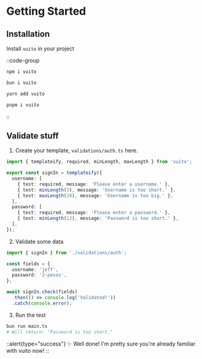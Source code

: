 # Getting Started

## Installation

Install `vuito` in your project

::code-group

  ```bash [NPM]
  npm i vuito
  ```

  ```bash [Bun]
  bun i vuito
  ```

  ```bash [Yarn]
  yarn add vuito
  ```

  ```bash [PNPM]
  pnpm i vuito
  ```

::

## Validate stuff

1. Create your template, `validations/auth.ts` here.

  ```typescript [validations/auth.ts]
  import { templateify, required, minLength, maxLength } from 'vuito';

  export const signIn = templateify({
    username: [
      { test: required, message: 'Please enter a username.' },
      { test: minLength(3), message: 'Username is too short.' },
      { test: maxLength(20), message: 'Username is too big.' },
    ],
    password: [
      { test: required, message: 'Please enter a password.' },
      { test: minLength(12), message: 'Password is too short.' },
    ],
  });
  ```

2. Validate some data
  ```typescript [main.ts]
  import { signIn } from './validations/auth';

  const fields = {
    username: 'jeff',
    password: '2-pesos',
  };

  await signIn.check(fields)
    .then(() => console.log('Validated!'))
    .catch(console.error);
  ```

3. Run the test
  ```bash
  bun run main.ts
  # Will return: "Password is too short."
  ```

::alert{type="success"}
✨ Well done! I'm pretty sure you're already familiar with vuito now!
::
